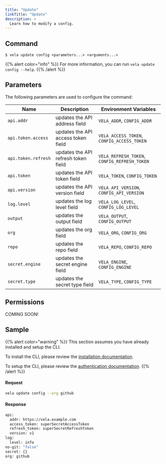 ```yaml
---
title: "Update"
linkTitle: "Update"
description: >
  Learn how to modify a config.
---
```


## Command

```
$ vela update config <parameters...> <arguments...>
```

{{% alert color="info" %}}
For more information, you can run `vela update config --help`.
{{% /alert %}}

## Parameters

The following parameters are used to configure the command:

| Name                | Description                         | Environment Variables                        |
| ------------------- | ----------------------------------- | -------------------------------------------- |
| `api.addr`          | updates the API address field       | `VELA_ADDR`, `CONFIG_ADDR`                   |
| `api.token.access`  | updates the API access token field  | `VELA_ACCESS_TOKEN`, `CONFIG_ACCESS_TOKEN`   |
| `api.token.refresh` | updates the API refresh token field | `VELA_REFRESH_TOKEN`, `CONFIG_REFRESH_TOKEN` |
| `api.token`         | updates the API token field         | `VELA_TOKEN`, `CONFIG_TOKEN`                 |
| `api.version`       | updates the API version field       | `VELA_API_VERSION`, `CONFIG_API_VERSION`     |
| `log.level`         | updates the log level field         | `VELA_LOG_LEVEL`, `CONFIG_LOG_LEVEL`         |
| `output`            | updates the output field            | `VELA_OUTPUT`, `CONFIG_OUTPUT`               |
| `org`               | updates the org field               | `VELA_ORG`, `CONFIG_ORG`                     |
| `repo`              | updates the repo field              | `VELA_REPO`, `CONFIG_REPO`                   |
| `secret.engine`     | updates the secret engine field     | `VELA_ENGINE`, `CONFIG_ENGINE`               |
| `secret.type`       | updates the secret type field       | `VELA_TYPE`, `CONFIG_TYPE`                   |

## Permissions

COMING SOON!

## Sample

{{% alert color="warning" %}}
This section assumes you have already installed and setup the CLI.

To install the CLI, please review the [installation documentation](/docs/reference/cli/install/).

To setup the CLI, please review the [authentication documentation](/docs/reference/cli/authentication/).
{{% /alert %}}

#### Request

```sh
vela update config --org github
```

#### Response

```sh
api:
  addr: https://vela.example.com
  access_token: superSecretAccessToken
  refresh_token: superSecretRefreshToken
  version: v1
log:
  level: info
no-git: "false"
secret: {}
org: github
```
